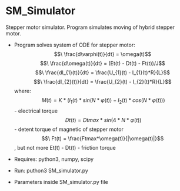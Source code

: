 # SM_Simulator
Stepper motor simulator. Program simulates moving of hybrid stepper motor.
 - Program solves system of ODE for stepper motor:
$$\ \frac{d\varphi(t)}{dt} = \omega(t)$$
$$\ \frac{d\omega(t)}{dt} = (Et(t) - Dt(t) - Ft(t))/J$$
$$\ \frac{dI_{1}(t)}{dt} = \frac{U_{1}(t) - I_{1}(t)*R}{L}$$
$$\ \frac{dI_{2}(t)}{dt} = \frac{U_{2}(t) - I_{2}(t)*R}{L}$$
where:
$$\ M(t) = K*(I_{1}(t)*sin(N*\varphi(t)) - I_{2}(t)*cos(N*\varphi(t)))$$ - electrical torque
$$\ Dt(t) = Dtmax*sin(4*N*\varphi(t))$$ - detent torque of magnetic of stepper motor
$$\ Ft(t) = \frac{Ftmax*\omega(t)}{|\omega(t)|}$$, but not more Et(t) - Dt(t) - friction torque

 - Requires: python3, numpy, scipy
 - Run:
puthon3 SM_simulator.py
 - Parameters inside SM_simulator.py file

